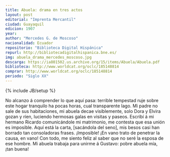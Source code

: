 ```yaml
---
title: Abuela: drama en tres actos
layout: post
editorial: "Imprenta Mercantil"
ciudad: Guayaquil
edicion: 1907
year: 
author: "Mercedes G. de Moscoso"
nacionalidad: Ecuador
repositorio: "Biblioteca Digital Hispánica"
repurl: http://bibliotecadigitalhispanica.bne.es/
img: abuela_drama_mercedes_moscoso.jpg
descarga: https://ia801502.us.archive.org/15/items/Abuela/Abuela.pdf
biblioteca: http://www.worldcat.org/oclc/185148814
comprar: http://www.worldcat.org/oclc/185148814
periodo: "Siglo XX"
---
```

{% include JB/setup %}

No alcanzo á comprender lo que aquí pasa: terrible tempestad ruje sobre este hogar tranquilo ha pocas horas, cual transparente lago. Mi padre no sale de sus habitaciones, mi abuela decae visiblemente, solo Dora y Elvira gozan y ríen, luciendo hermosas galas en visitas y paseos. Escribí á mi hermano Ricardo comunicándole mi matrimonio, me contesta que esa unión es imposible. Aquí está la carta, [sacándola del seno], mis besos casi han borrado tan consoladoras frases. ¡Imposible! ¡En vano trato de penetrar la causa, en vano! Con todo, me siento feliz al saber que no seré la esposa de ese hombre. Mi abuela trabaja para unirme á Gustavo: pobre abuela mía, ¡tan buena!
